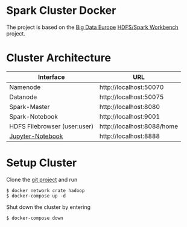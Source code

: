 # Spark Cluster Docker

The project is based on the [Big Data Europe](https://www.big-data-europe.eu/) [HDFS/Spark Workbench](https://github.com/big-data-europe/docker-hadoop-spark-workbench.git) project.

# Cluster Architecture

|Interface|URL|
|-|-|
|Namenode|http://localhost:50070|
|Datanode|http://localhost:50075|
|Spark-Master|http://localhost:8080|
|Spark-Notebook|http://localhost:9001|
|HDFS Filebrowser (user:user)|http://localhost:8088/home|
|[Jupyter-Notebook](https://jupyter-docker-stacks.readthedocs.io/en/latest/index.html)|http://localhost:8888|

# Setup Cluster

Clone the [git project](https://github.com/BernhardMayrhofer/spark_hadoop_docker.git) and run

    $ docker network crate hadoop
    $ docker-compose up -d

Shut down the cluster by entering

    $ docker-compose down
